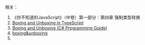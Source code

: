 



相关：

1. 《你不知道的JavaScript》（中卷）第一部分：第四章 强制类型转换
2. [Boxing and Unboxing in TypeScript](https://www.c-sharpcorner.com/UploadFile/c63ec5/boxing-and-unboxing-in-typescript/)
3. [Boxing and Unboxing (C# Programming Guide)](https://docs.microsoft.com/en-us/dotnet/csharp/programming-guide/types/boxing-and-unboxing )
4. [boxing&unboxing](https://en.wikipedia.org/wiki/Object_type_(object-oriented_programming)#Unboxing)
5. 

